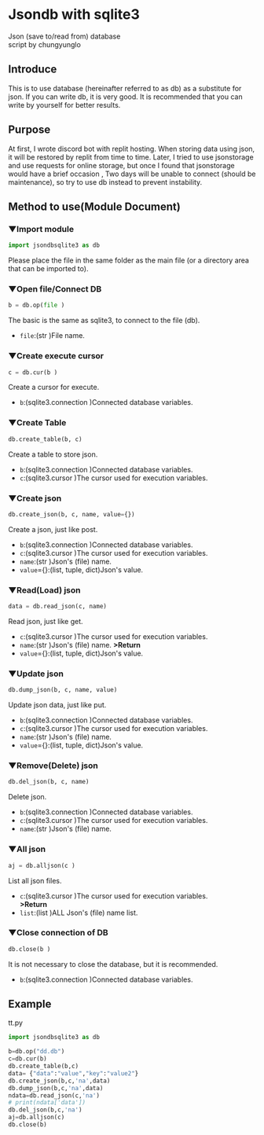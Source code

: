 # Jsondb with sqlite3
Json (save to/read from) database  
script by chungyunglo

## Introduce
This is to use database (hereinafter referred to as db) as a substitute for json. If you can write db, it is very good. It is recommended that you can write by yourself for better results.

## Purpose
At first, I wrote discord bot with replit hosting. When storing data using json, it will be restored by replit from time to time. Later, I tried to use jsonstorage and use requests for online storage, but once I found that jsonstorage would have a brief occasion , Two days will be unable to connect (should be maintenance), so try to use db instead to prevent instability.

## Method to use(Module Document)

### ▼Import module
```python
import jsondbsqlite3 as db
```
Please place the file in the same folder as the main file (or a directory area that can be imported to).

### ▼Open file/Connect DB
```python
b = db.op(file )
```
The basic is the same as sqlite3, to connect to the file (db).
- `file`:(str )File name.

### ▼Create execute cursor
```python
c = db.cur(b )
```
Create a cursor for execute.
- `b`:(sqlite3.connection )Connected database variables.

### ▼Create Table
```python
db.create_table(b, c)
```
Create a table to store json.
- `b`:(sqlite3.connection )Connected database variables.
- `c`:(sqlite3.cursor )The cursor used for execution variables.

### ▼Create json
```python
db.create_json(b, c, name, value={})
```
Create a json, just like post.
- `b`:(sqlite3.connection )Connected database variables.
- `c`:(sqlite3.cursor )The cursor used for execution variables.
- `name`:(str )Json's (file) name.
- `value`={}:(list, tuple, dict)Json's value.

### ▼Read(Load) json
```python
data = db.read_json(c, name)
```
Read json, just like get.
- `c`:(sqlite3.cursor )The cursor used for execution variables.
- `name`:(str )Json's (file) name. 
**>Return**
- `value`={}:(list, tuple, dict)Json's value.

### ▼Update json
```python
db.dump_json(b, c, name, value)
```
Update json data, just like put.
- `b`:(sqlite3.connection )Connected database variables.
- `c`:(sqlite3.cursor )The cursor used for execution variables.
- `name`:(str )Json's (file) name.
- `value`={}:(list, tuple, dict)Json's value.

### ▼Remove(Delete) json
```python
db.del_json(b, c, name)
```
Delete json.
- `b`:(sqlite3.connection )Connected database variables.
- `c`:(sqlite3.cursor )The cursor used for execution variables.
- `name`:(str )Json's (file) name.

### ▼All json
```python
aj = db.alljson(c )
```
List all json files.
- `c`:(sqlite3.cursor )The cursor used for execution variables.  
**>Return**
- `list`:(list )ALL Json's (file) name list.

### ▼Close connection of DB
```python
db.close(b )
```
It is not necessary to close the database, but it is recommended.
- `b`:(sqlite3.connection )Connected database variables.


## Example
tt.py
```python
import jsondbsqlite3 as db

b=db.op("dd.db")
c=db.cur(b)
db.create_table(b,c)
data= {"data":"value","key":"value2"}
db.create_json(b,c,'na',data)
db.dump_json(b,c,'na',data)
ndata=db.read_json(c,'na')
# print(ndata['data'])
db.del_json(b,c,'na')
aj=db.alljson(c)
db.close(b)
```

